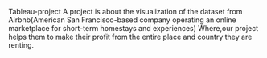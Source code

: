 Tableau-project
 A project is about the visualization of the dataset from Airbnb(American San Francisco-based company operating an online marketplace for short-term homestays and experiences)
 Where,our project helps them to make their profit from the entire place and country they are renting.
